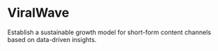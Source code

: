 # ViralWave
Establish a sustainable growth model for short-form content channels based on data-driven insights.
